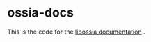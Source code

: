 # ossia-docs

This is the code for the [libossia documentation](https://ossia.io/site-libossia/about.html) .
